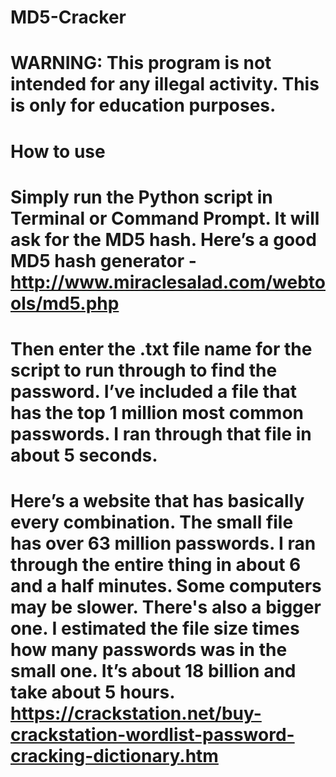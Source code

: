 # MD5-Cracker
#
# WARNING: This program is not intended for any illegal activity. This is only for education purposes.
#
# How to use
#
# Simply run the Python script in Terminal or Command Prompt. It will ask for the MD5 hash. Here’s a good MD5 hash generator - http://www.miraclesalad.com/webtools/md5.php
#
# Then enter the .txt file name for the script to run through to find the password. I’ve included a file that has the top 1 million most common passwords. I ran through that file in about 5 seconds.
#
# Here’s a website that has basically every combination. The small file has over 63 million passwords. I ran through the entire thing in about 6 and a half minutes. Some computers may be slower. There's also a bigger one. I estimated the file size times how many passwords was in the small one. It’s about 18 billion and take about 5 hours. https://crackstation.net/buy-crackstation-wordlist-password-cracking-dictionary.htm
